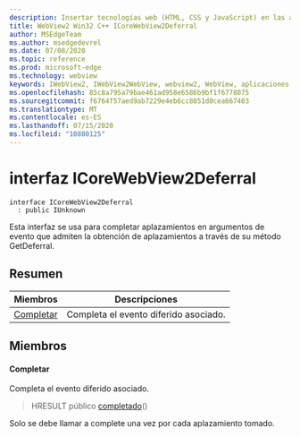 ```yaml
---
description: Insertar tecnologías web (HTML, CSS y JavaScript) en las aplicaciones nativas con el control Microsoft Edge WebView2
title: WebView2 Win32 C++ ICoreWebView2Deferral
author: MSEdgeTeam
ms.author: msedgedevrel
ms.date: 07/08/2020
ms.topic: reference
ms.prod: microsoft-edge
ms.technology: webview
keywords: IWebView2, IWebView2WebView, webview2, WebView, aplicaciones Win32, Win32, Edge, ICoreWebView2, ICoreWebView2Controller, control de explorador, HTML Edge, ICoreWebView2Deferral
ms.openlocfilehash: 85c8a795a79bae461ad958e6586b9bf1f6778075
ms.sourcegitcommit: f6764f57aed9ab7229e4eb6cc8851d0cea667403
ms.translationtype: MT
ms.contentlocale: es-ES
ms.lasthandoff: 07/15/2020
ms.locfileid: "10880125"
---
```

# interfaz ICoreWebView2Deferral 

```
interface ICoreWebView2Deferral
  : public IUnknown
```

Esta interfaz se usa para completar aplazamientos en argumentos de evento que admiten la obtención de aplazamientos a través de su método GetDeferral.

## Resumen

 Miembros                        | Descripciones
--------------------------------|---------------------------------------------
[Completar](#complete) | Completa el evento diferido asociado.

## Miembros

#### Completar 

Completa el evento diferido asociado.

> HRESULT público [completado](#complete)()

Solo se debe llamar a complete una vez por cada aplazamiento tomado.


